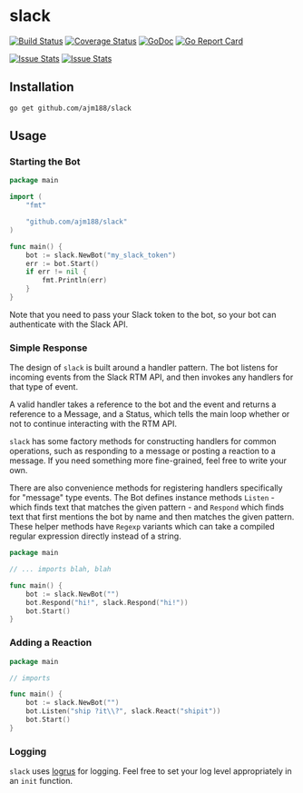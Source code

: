 # slack

[![Build Status](https://travis-ci.org/ajm188/slack.svg?branch=master)](https://travis-ci.org/ajm188/slack)
[![Coverage Status](https://coveralls.io/repos/github/ajm188/slack/badge.svg?branch=master)](https://coveralls.io/github/ajm188/slack?branch=master)
[![GoDoc](https://godoc.org/github.com/ajm188/slack?status.svg)](https://godoc.org/github.com/ajm188/slack)
[![Go Report Card](https://goreportcard.com/badge/github.com/ajm188/slack)](https://goreportcard.com/report/github.com/ajm188/slack)

[![Issue Stats](http://www.issuestats.com/github/ajm188/slack/badge/issue)](http://www.issuestats.com/github/ajm188/slack)
[![Issue Stats](http://www.issuestats.com/github/ajm188/slack/badge/pr)](http://www.issuestats.com/github/ajm188/slack)

## Installation

`go get github.com/ajm188/slack`

## Usage

### Starting the Bot

```go
package main

import (
    "fmt"

    "github.com/ajm188/slack"
)

func main() {
    bot := slack.NewBot("my_slack_token")
    err := bot.Start()
    if err != nil {
        fmt.Println(err)
    }
}
```

Note that you need to pass your Slack token to the bot, so your bot can
authenticate with the Slack API.

### Simple Response

The design of `slack` is built around a handler pattern. The bot listens for
incoming events from the Slack RTM API, and then invokes any handlers for that
type of event.

A valid handler takes a reference to the bot and the event and returns a
reference to a Message, and a Status, which tells the main loop whether or not
to continue interacting with the RTM API.

`slack` has some factory methods for constructing handlers for common
operations, such as responding to a message or posting a reaction to a message.
If you need something more fine-grained, feel free to write your own.

There are also convenience methods for registering handlers specifically for
"message" type events. The Bot defines instance methods `Listen` - which finds
text that matches the given pattern - and `Respond` which finds text that first
mentions the bot by name and then matches the given pattern. These helper
methods have `Regexp` variants which can take a compiled regular expression
directly instead of a string.

```go
package main

// ... imports blah, blah

func main() {
    bot := slack.NewBot("")
    bot.Respond("hi!", slack.Respond("hi!"))
    bot.Start()
}
```

### Adding a Reaction

```go
package main

// imports

func main() {
    bot := slack.NewBot("")
    bot.Listen("ship ?it\\?", slack.React("shipit"))
    bot.Start()
}
```

### Logging

`slack` uses [logrus](https://github.com/Sirupsen/logrus) for logging. Feel
free to set your log level appropriately in an `init` function.
